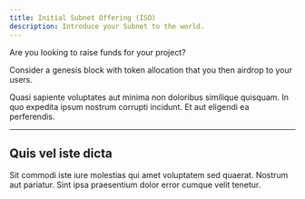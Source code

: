 ```yaml
---
title: Initial Subnet Offering (ISO)
description: Introduce your Subnet to the world.
---
```


Are you looking to raise funds for your project?

Consider a genesis block with token allocation that you then airdrop to your users.

Quasi sapiente voluptates aut minima non doloribus similique quisquam. In quo expedita ipsum nostrum corrupti incidunt. Et aut eligendi ea perferendis.

---

## Quis vel iste dicta

Sit commodi iste iure molestias qui amet voluptatem sed quaerat. Nostrum aut pariatur. Sint ipsa praesentium dolor error cumque velit tenetur.
